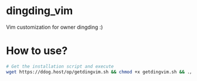 # dingding_vim
Vim customization for owner dingding :)

# How to use?
```bash
# Get the installation script and execute
wget https://ddog.host/op/getdingvim.sh && chmod +x getdingvim.sh && ./getdingvim.sh
```
